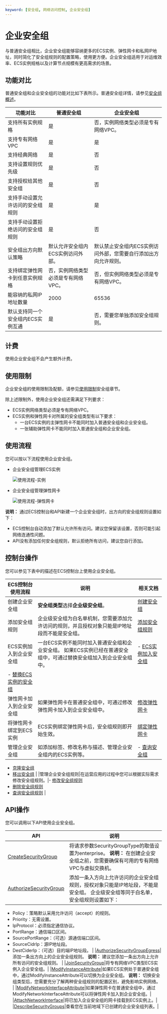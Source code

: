 ```yaml
---
keyword: [安全组, 网络访问控制, 企业安全组]
---
```


# 企业安全组

与普通安全组相比，企业安全组能够容纳更多的ECS实例、弹性网卡和私网IP地址，同时简化了安全组规则的配置策略，使用更方便。企业安全组适用于对运维效率、ECS实例规格以及计算节点规模有更高需求的场景。

## 功能对比

普通安全组和企业安全组的功能对比如下表所示。普通安全组详情，请参见[安全组概述](/intl.zh-CN/安全/安全组/安全组概述.md)。

|功能对比|普通安全组|企业安全组|
|----|-----|-----|
|支持所有实例规格|是|否，实例网络类型必须是专有网络VPC。|
|支持专有网络VPC|是|是|
|支持经典网络|是|否|
|支持设置规则优先级|是|否|
|支持授权给其他安全组|是|否|
|支持手动设置允许访问的安全组规则|是|是|
|支持手动设置拒绝访问的安全组规则|是|否|
|安全组出方向默认策略|默认允许安全组内ECS实例访问外部。|默认禁止安全组内ECS实例访问外部，您需要自行添加出方向允许规则。|
|支持绑定弹性网卡到任意实例规格|否，实例网络类型必须是专有网络VPC。|否，但实例网络类型必须是专有网络VPC。|
|能容纳的私网IP地址数量|2000|65536|
|默认支持同一个安全组内ECS实例互通|是|否，需要您单独添加安全组规则。|

## 计费

使用企业安全组不会产生额外计费。

## 使用限制

企业安全组的使用限制及配额，请参见[使用限制](/intl.zh-CN/产品简介/使用限制.md)安全组章节。

除上述限制外，使用企业安全组还需满足下列要求：

-   ECS实例网络类型必须是专有网络VPC。
-   ECS实例和弹性网卡对所属的安全组类型有以下要求：
    -   一台ECS实例的主弹性网卡不能同时加入普通安全组和企业安全组。
    -   一张辅助弹性网卡不能同时加入普通安全组和企业安全组。

## 使用流程

您可以按以下流程使用企业安全组。

-   企业安全组管理ECS实例

    ![使用流程-实例](https://static-aliyun-doc.oss-accelerate.aliyuncs.com/assets/img/zh-CN/8209558161/p73073.png)

-   企业安全组管理弹性网卡

    ![使用流程-弹性网卡](https://static-aliyun-doc.oss-accelerate.aliyuncs.com/assets/img/zh-CN/9449984061/p73074.png)


**说明：** 通过ECS控制台和API新建一个企业安全组时，出方向的安全组规则设置如下：

-   ECS控制台自动添加了默认允许所有访问。建议您保留该设置，否则可能引起网络连通性问题。
-   API没有添加任何安全组规则，默认拒绝所有访问，建议您自行添加。

## 控制台操作

您可以参见下表中的描述在ECS控制台上使用企业安全组。

|ECS控制台使用流程|说明|相关文档|
|----------|--|----|
|创建企业安全组|**安全组类型**选择**企业级安全组**。|[创建安全组](/intl.zh-CN/安全/安全组/创建安全组.md)|
|添加安全组规则|企业级安全组为白名单机制，您需要添加允许访问的规则，并且授权对象只能是IP地址段而不能是安全组。|[添加安全组规则](/intl.zh-CN/安全/安全组/添加安全组规则.md)|
|ECS实例加入到企业安全组|一台ECS实例不能同时加入普通安全组和企业安全组。 如果ECS实例已经在普通安全组中，可通过替换安全组加入到企业安全组中。|-   [ECS实例加入安全组](/intl.zh-CN/安全/安全组/ECS实例加入安全组.md)
-   [替换ECS实例的安全组](/intl.zh-CN/安全/安全组/替换ECS实例的安全组.md) |
|弹性网卡加入到企业安全组|如果弹性网卡在普通安全组中，可通过修改弹性网卡加入到企业安全组中。|[修改弹性网卡](/intl.zh-CN/网络/弹性网卡/修改弹性网卡.md)|
|将弹性网卡绑定到ECS实例|ECS实例绑定弹性网卡后，安全组规则即开始生效。|[绑定弹性网卡](/intl.zh-CN/网络/弹性网卡/绑定弹性网卡.md)|
|管理企业安全组|如添加标签、修改名称与描述、管理企业安全组内的ECS实例等。|-   [查询安全组](/intl.zh-CN/安全/安全组/管理安全组/查询安全组.md)
-   [克隆安全组](/intl.zh-CN/安全/安全组/管理安全组/克隆安全组.md)
-   [移出安全组](/intl.zh-CN/安全/安全组/管理安全组/移出安全组.md) |
|管理企业安全组规则|在运营应用的过程中您可以根据实际需求修改安全组规则。|-   [修改安全组规则](/intl.zh-CN/安全/安全组/管理安全组规则/修改安全组规则.md)
-   [删除安全组规则](/intl.zh-CN/安全/安全组/管理安全组规则/删除安全组规则.md)
-   [查询安全组规则](/intl.zh-CN/安全/安全组/管理安全组规则/查询安全组规则.md) |

## API操作

您可以调用以下API使用企业安全组。

|API|说明|
|---|--|
|[CreateSecurityGroup](/intl.zh-CN/API参考/安全组/CreateSecurityGroup.md)|将请求参数SecurityGroupType的取值设置为enterprise。 **说明：** 在创建企业安全组之前，您需要确保有可用的专有网络VPC与虚拟交换机。 |
|[AuthorizeSecurityGroup](/intl.zh-CN/API参考/安全组/AuthorizeSecurityGroup.md)|添加一条入方向上允许访问的企业安全组规则，授权对象只能是IP地址段，不能是安全组。 企业级安全组等同于白名单，安全组规则设置如下：

-   Policy：策略默认采用允许访问（accept）的规则。
-   Priority：无需设置。
-   IpProtocol：必须指定通信协议。
-   PortRange：通信端口区间。
-   SourcePortRange：（可选）源通信端口区间。
-   SourceCidrIp：源IP地址段。
-   DestCiderIp：（可选）目的端IP地址段。 |
|[AuthorizeSecurityGroupEgress](/intl.zh-CN/API参考/安全组/AuthorizeSecurityGroupEgress.md)|添加一条出方向上的企业安全组规则。 **说明：** 建议您添加一条出方向上允许所有访问的安全组规则。 |
|[JoinSecurityGroup](/intl.zh-CN/API参考/安全组/JoinSecurityGroup.md)|将专有网络VPC类型ECS实例入企业安全组。|
|[ModifyInstanceAttribute](/intl.zh-CN/API参考/实例/ModifyInstanceAttribute.md)|如果ECS实例处于普通安全组中，通过ModifyInstanceAttribute可以切换为企业安全组。 **说明：** 切换安全组类型后，您需要充分了解两种安全组规则的配置区别，避免影响实例网络。 |
|[ModifyNetworkInterfaceAttribute](/intl.zh-CN/API参考/弹性网卡/ModifyNetworkInterfaceAttribute.md)|如果弹性网卡在普通安全组中，通过ModifyNetworkInterfaceAttribute可以将弹性网卡加入到企业安全组。|
|[AttachNetworkInterface](/intl.zh-CN/API参考/弹性网卡/AttachNetworkInterface.md)|将已加入企业安全组的网卡挂载到ECS实例上。|
|[DescribeSecurityGroups](/intl.zh-CN/API参考/安全组/DescribeSecurityGroups.md)|查看您在当前地域下已创建的企业安全组列表。|

